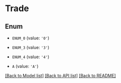 # Trade


## Enum

* `ENUM_0` (value: `'0'`)

* `ENUM_3` (value: `'3'`)

* `ENUM_4` (value: `'4'`)

* `A` (value: `'A'`)

[[Back to Model list]](../README.md#documentation-for-models) [[Back to API list]](../README.md#documentation-for-api-endpoints) [[Back to README]](../README.md)


